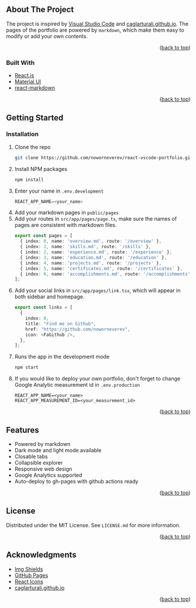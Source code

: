 <!-- ABOUT THE PROJECT -->
## About The Project

The project is inspired by [Visual Studio Code](https://github.com/microsoft/vscode) and [caglarturali.github.io](https://github.com/caglarturali/caglarturali.github.io). The pages of the portfolio are powered by `markdown`, which make them easy to modify or add your own contents.

<p align="right">(<a href="#top">back to top</a>)</p>

### Built With

* [React.js](https://reactjs.org/)
* [Material UI](https://github.com/mui/material-ui)
* [react-markdown](https://github.com/remarkjs/react-markdown)

<p align="right">(<a href="#top">back to top</a>)</p>


<!-- GETTING STARTED -->
## Getting Started

### Installation

1. Clone the repo
   ```sh
   git clone https://github.com/noworneverev/react-vscode-portfolio.git
   ```
2. Install NPM packages
   ```sh
   npm install
   ```
3. Enter your name in `.env.development`
   ```js
   REACT_APP_NAME=<your_name>
   ```
4. Add your markdown pages in `public/pages`
5. Add your routes in `src/app/pages/page.ts`, make sure the names of pages are consistent with markdown files.
    ```ts
    export const pages = [
      { index: 0, name: 'overview.md', route: '/overview' },
      { index: 1, name: 'skills.md', route: '/skills' },
      { index: 2, name: 'experience.md', route: '/experience' },
      { index: 3, name: 'education.md', route: '/education' },
      { index: 4, name: 'projects.md', route: '/projects' },  
      { index: 5, name: 'certificates.md', route: '/certificates' },
      { index: 6, name: 'accomplishments.md', route: '/accomplishments' },
    ];
    ```
6. Add your social links in `src/app/pages/link.tsx`, which will appear in both sidebar and homepage.
    ```ts
    export const links = [
      {
        index: 0,
        title: "Find me on Github",
        href: "https://github.com/noworneverev",
        icon: <FaGithub />,
      },
    ];
    ```
7. Runs the app in the development mode
   ```sh
   npm start
   ```
8. If you would like to deploy your own portfolio, don't forget to change Google Analytic measurement id in `.env.production`
   ```
   REACT_APP_NAME=<your_name>
   REACT_APP_MEASUREMENT_ID=<your_measurement_id>
   ```

<p align="right">(<a href="#top">back to top</a>)</p>

<!-- USAGE EXAMPLES -->
## Features

- Powered by markdown
- Dark mode and light mode available
- Closable tabs
- Collapsible explorer
- Responsive web design
- Google Analytics supported
- Auto-deploy to gh-pages with github actions ready

<p align="right">(<a href="#top">back to top</a>)</p>

<!-- LICENSE -->
## License

Distributed under the MIT License. See `LICENSE.md` for more information.

<p align="right">(<a href="#top">back to top</a>)</p>


<!-- ACKNOWLEDGMENTS -->
## Acknowledgments

* [Img Shields](https://shields.io)
* [GitHub Pages](https://pages.github.com)
* [React Icons](https://react-icons.github.io/react-icons/search)
* [caglarturali.github.io](https://github.com/caglarturali/caglarturali.github.io)

<p align="right">(<a href="#top">back to top</a>)</p>

<!-- MARKDOWN LINKS & IMAGES -->
<!-- https://www.markdownguide.org/basic-syntax/#reference-style-links -->
[forks-shield]: https://img.shields.io/github/forks/noworneverev/react-vscode-portfolio
[forks-url]: https://github.com/noworneverev/react-vscode-portfolio/network/members
[stars-shield]: https://img.shields.io/github/stars/noworneverev/react-vscode-portfolio
[stars-url]: https://github.com/noworneverev/react-vscode-portfolio/stargazers
[issues-shield]: https://img.shields.io/github/issues/noworneverev/react-vscode-portfolio
[issues-url]: https://github.com/noworneverev/react-vscode-portfolio/issues
[license-shield]: https://img.shields.io/github/license/noworneverev/react-vscode-portfolio
[license-url]: https://github.com/noworneverev/react-vscode-portfolio/blob/master/LICENSE.md
[linkedin-shield]: https://img.shields.io/badge/-LinkedIn-black.svg?style=flat&logo=linkedin&colorB=555
[linkedin-url]: https://www.linkedin.com/in/yan-ying-liao/
[product-screenshot]: ./src/static/screenshot.gif
[gh-pages-shield]: https://img.shields.io/github/deployments/noworneverev/noworneverev.github.io/github-pages
[gh-pages-url]: https://github.com/noworneverev/noworneverev.github.io/deployments
[website-shield]:https://img.shields.io/website?url=https%3A%2F%2Fnoworneverev.github.io%2F
[website-url]: https://noworneverev.github.io/
